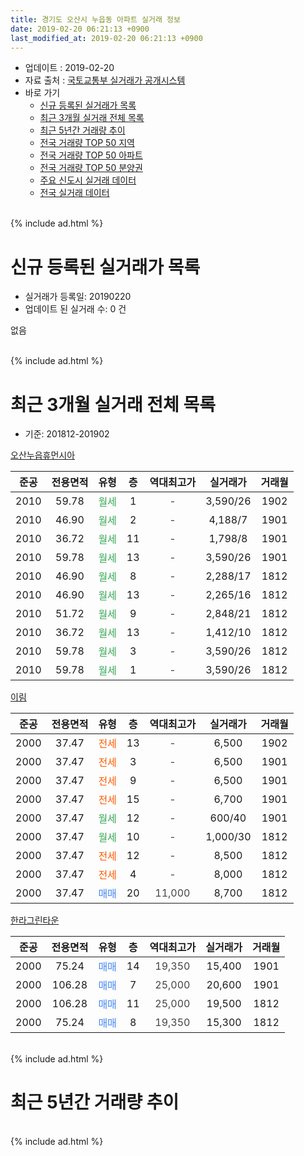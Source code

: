 ```yaml
---
title: 경기도 오산시 누읍동 아파트 실거래 정보
date: 2019-02-20 06:21:13 +0900
last_modified_at: 2019-02-20 06:21:13 +0900
---
```


* 업데이트 : 2019-02-20
* 자료 출처 : [국토교통부 실거래가 공개시스템](http://rt.molit.go.kr)
* 바로 가기
    * [신규 등록된 실거래가 목록](#신규-등록된-실거래가-목록)
    * [최근 3개월 실거래 전체 목록](#최근-3개월-실거래-전체-목록)
    * [최근 5년간 거래량 추이](#최근-5년간-거래량-추이)
    * [전국 거래량 TOP 50 지역](https://inasie.github.io/apt-trade-info/최근-3개월-전국에서-가장-거래가-많이-발생한-지역)
    * [전국 거래량 TOP 50 아파트](https://inasie.github.io/apt-trade-info/최근-3개월-전국에서-가장-거래가-많이-발생한-아파트)
    * [전국 거래량 TOP 50 분양권](https://inasie.github.io/apt-trade-info/최근-3개월-전국에서-가장-거래가-많이-발생한-분양권)
    * [주요 신도시 실거래 데이터](https://inasie.github.io/apt-trade-info/주요-신도시)
    * [전국 실거래 데이터](https://inasie.github.io/apt-trade-info/전국)
<br>
{% include ad.html %}
<br>

# 신규 등록된 실거래가 목록
* 실거래가 등록일: 20190220
* 업데이트 된 실거래 수: 0 건

없음

<br>
{% include ad.html %}
<br>

# 최근 3개월 실거래 전체 목록
* 기준: 201812-201902


[오산누읍휴먼시아](https://search.naver.com/search.naver?query=%EA%B2%BD%EA%B8%B0%EB%8F%84+%EC%98%A4%EC%82%B0%EC%8B%9C+%EB%88%84%EC%9D%8D%EB%8F%99+%EC%98%A4%EC%82%B0%EB%88%84%EC%9D%8D%ED%9C%B4%EB%A8%BC%EC%8B%9C%EC%95%84)

|준공|전용면적|유형|층|역대최고가|실거래가|거래월|
|:---:|:---:|:---:|:---:|:---:|:---:|:---:|
|2010|59.78|<span style="color:#34a853">월세</span>|1|<span style="color:#444444">-</span>|3,590/26|1902|
|2010|46.90|<span style="color:#34a853">월세</span>|2|<span style="color:#444444">-</span>|4,188/7|1901|
|2010|36.72|<span style="color:#34a853">월세</span>|11|<span style="color:#444444">-</span>|1,798/8|1901|
|2010|59.78|<span style="color:#34a853">월세</span>|13|<span style="color:#444444">-</span>|3,590/26|1901|
|2010|46.90|<span style="color:#34a853">월세</span>|8|<span style="color:#444444">-</span>|2,288/17|1812|
|2010|46.90|<span style="color:#34a853">월세</span>|13|<span style="color:#444444">-</span>|2,265/16|1812|
|2010|51.72|<span style="color:#34a853">월세</span>|9|<span style="color:#444444">-</span>|2,848/21|1812|
|2010|36.72|<span style="color:#34a853">월세</span>|13|<span style="color:#444444">-</span>|1,412/10|1812|
|2010|59.78|<span style="color:#34a853">월세</span>|3|<span style="color:#444444">-</span>|3,590/26|1812|
|2010|59.78|<span style="color:#34a853">월세</span>|1|<span style="color:#444444">-</span>|3,590/26|1812|

[이림](https://search.naver.com/search.naver?query=%EA%B2%BD%EA%B8%B0%EB%8F%84+%EC%98%A4%EC%82%B0%EC%8B%9C+%EB%88%84%EC%9D%8D%EB%8F%99+%EC%9D%B4%EB%A6%BC)

|준공|전용면적|유형|층|역대최고가|실거래가|거래월|
|:---:|:---:|:---:|:---:|:---:|:---:|:---:|
|2000|37.47|<span style="color:#ff5a00">전세</span>|13|<span style="color:#444444">-</span>|6,500|1902|
|2000|37.47|<span style="color:#ff5a00">전세</span>|3|<span style="color:#444444">-</span>|6,500|1901|
|2000|37.47|<span style="color:#ff5a00">전세</span>|9|<span style="color:#444444">-</span>|6,500|1901|
|2000|37.47|<span style="color:#ff5a00">전세</span>|15|<span style="color:#444444">-</span>|6,700|1901|
|2000|37.47|<span style="color:#34a853">월세</span>|12|<span style="color:#444444">-</span>|600/40|1901|
|2000|37.47|<span style="color:#34a853">월세</span>|10|<span style="color:#444444">-</span>|1,000/30|1812|
|2000|37.47|<span style="color:#ff5a00">전세</span>|12|<span style="color:#444444">-</span>|8,500|1812|
|2000|37.47|<span style="color:#ff5a00">전세</span>|4|<span style="color:#444444">-</span>|8,000|1812|
|2000|37.47|<span style="color:#4285f3">매매</span>|20|<span style="color:#444444">11,000</span>|8,700|1812|

[한라그린타운](https://search.naver.com/search.naver?query=%EA%B2%BD%EA%B8%B0%EB%8F%84+%EC%98%A4%EC%82%B0%EC%8B%9C+%EB%88%84%EC%9D%8D%EB%8F%99+%ED%95%9C%EB%9D%BC%EA%B7%B8%EB%A6%B0%ED%83%80%EC%9A%B4)

|준공|전용면적|유형|층|역대최고가|실거래가|거래월|
|:---:|:---:|:---:|:---:|:---:|:---:|:---:|
|2000|75.24|<span style="color:#4285f3">매매</span>|14|<span style="color:#444444">19,350</span>|15,400|1901|
|2000|106.28|<span style="color:#4285f3">매매</span>|7|<span style="color:#444444">25,000</span>|20,600|1901|
|2000|106.28|<span style="color:#4285f3">매매</span>|11|<span style="color:#444444">25,000</span>|19,500|1812|
|2000|75.24|<span style="color:#4285f3">매매</span>|8|<span style="color:#444444">19,350</span>|15,300|1812|


<br>
{% include ad.html %}
<br>

# 최근 5년간 거래량 추이


<div style="width:100%;">
    <canvas id="deal_progress" height="200"></canvas>
</div>

<script>
new Chart(document.getElementById("deal_progress"), {
    type: 'line',
    data: {
        labels: ['201402','201403','201404','201405','201406','201407','201408','201409','201410','201411','201412','201501','201502','201503','201504','201505','201506','201507','201508','201509','201510','201511','201512','201601','201602','201603','201604','201605','201606','201607','201608','201609','201610','201611','201612','201701','201702','201703','201704','201705','201706','201707','201708','201709','201710','201711','201712','201801','201802','201803','201804','201805','201806','201807','201808','201809','201810','201811','201812','201901','201902'],
        datasets: [{
            label: '매매',
            pointRadius: 1,
            data: [12, 15, 19, 8, 9, 11, 11, 16, 10, 10, 19, 12, 8, 20, 6, 11, 8, 10, 8, 13, 12, 7, 16, 7, 8, 10, 10, 8, 7, 10, 15, 10, 21, 7, 6, 6, 5, 11, 5, 3, 16, 6, 4, 8, 8, 4, 4, 5, 6, 2, 5, 4, 7, 3, 3, 5, 4, 1, 3, 2, 0],
            borderColor: "rgba(255, 201, 14, 1)",
            backgroundColor: "rgba(255, 201, 14, 0.5)",
            fill: false,
            lineTension: 0
        },{
            label: '전월세',
            pointRadius: 1,
            data: [11, 18, 13, 14, 44, 10, 10, 12, 7, 23, 13, 14, 6, 12, 9, 17, 19, 14, 10, 13, 12, 16, 9, 17, 9, 13, 11, 8, 38, 11, 10, 14, 16, 15, 2, 13, 12, 10, 15, 10, 6, 9, 9, 10, 11, 8, 8, 6, 6, 9, 10, 15, 22, 13, 13, 12, 15, 10, 9, 7, 2],
            borderColor: "rgba(0, 141, 185, 1)",
            backgroundColor: "rgba(0, 141, 185, 0.5)",
            fill: false,
            lineTension: 0
        }
        ]
    },
    options: {
        responsive: true,
        title: {
            display: false
        },
        tooltips: {
            mode: 'index',
            intersect: false
        },
        hover: {
            mode: 'nearest',
            intersect: true
        },
        scales: {
            xAxes: [{
                display: true,
                scaleLabel: {
                    display: true,
                    labelString: '년/월'
                }
            }],
            yAxes: [{
                display: true,
                ticks: {
                    suggestedMin: 0,
                },
                scaleLabel: {
                    display: true,
                    labelString: '실거래 수'
                }
            }]
        }
    }
});

</script>


<br>
{% include ad.html %}
<br>

